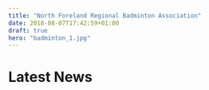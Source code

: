 ```yaml
---
title: "North Foreland Regional Badminton Association"
date: 2018-08-07T17:42:59+01:00
draft: true
hero: "badminton_1.jpg"
---
```


# Latest News
